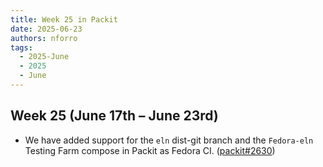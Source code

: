 ```yaml
---
title: Week 25 in Packit
date: 2025-06-23
authors: nforro
tags:
  - 2025-June
  - 2025
  - June
---
```


## Week 25 (June 17th – June 23rd)

- We have added support for the `eln` dist-git branch and the `Fedora-eln` Testing Farm compose in Packit as Fedora CI.
  ([packit#2630](https://github.com/packit/packit/pull/2630))
